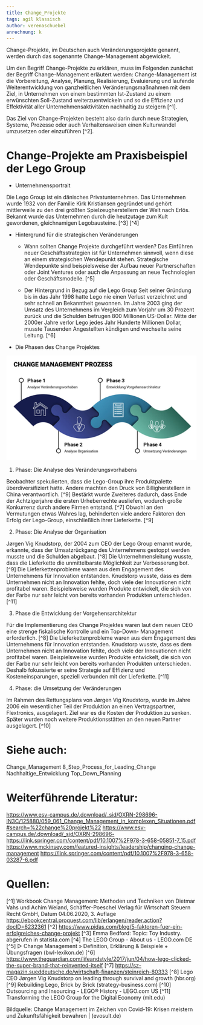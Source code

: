 ```yaml
---
title: Change_Projekte
tags: agil klassisch 
author: verenaschuebel
anrechnung: k 
---
```


Change-Projekte, im Deutschen auch Veränderungsprojekte genannt, werden durch das sogenannte Change-Management abgewickelt.

Um den Begriff Change-Projekte zu erklären, muss im Folgenden zunächst der Begriff Change-Management erläutert werden:
Change-Management ist die Vorbereitung, Analyse, Planung, Realisierung, Evaluierung und laufende Weiterentwicklung von ganzheitlichen Veränderungsmaßnahmen mit dem Ziel, in Unternehmen von einem bestimmten Ist-Zustand zu einem erwünschten Soll-Zustand weiterzuentwickeln und so die Effizienz und Effektivität aller Unternehmensaktivitäten nachhaltig zu steigern [^1].

Das Ziel von Change-Projekten besteht also darin durch neue Strategien, Systeme, Prozesse oder auch Verhaltensweisen einen Kulturwandel umzusetzen oder einzuführen [^2].

# Change-Projekte am Praxisbeispiel der Lego Group

*	Unternehmensportrait

  Die Lego Group ist ein dänisches Privatunternehmen. Das Unternehmen wurde 1932 von der Familie Kirk Kristiansen gegründet und gehört mittlerweile zu den     drei größten Spielzeugherstellern der Welt nach Erlös. 
  Bekannt wurde das Unternehmen durch die heutzutage zum Kult gewordenen, gleichnamigen Legobausteine. [^3] [^4]

* Hintergrund für die strategischen Veränderungen

  -	Wann sollten Change Projekte durchgeführt werden?
    Das Einführen neuer Geschäftsstrategien ist für Unternehmen sinnvoll, wenn diese an einem strategischen Wendepunkt stehen. 
    Strategische Wendepunkte sind beispielsweise der Aufbau neuer Partnerschaften oder Joint Ventures oder auch die Anpassung an neue Technologien oder           Geschäftsmodelle. [^5]

  -	Der Hintergrund in Bezug auf die Lego Group
    Seit seiner Gründung bis in das Jahr 1998 hatte Lego nie einen Verlust verzeichnet und sehr schnell an Bekanntheit gewonnen. Im Jahre 2003 ging der           Umsatz des Unternehmens im Vergleich zum Vorjahr um 30 Prozent zurück und die Schulden betrugen 800 Millionen US-Dollar. 
    Mitte der 2000er Jahre verlor Lego jedes Jahr Hunderte Millionen Dollar, musste Tausenden Angestellten kündigen und wechselte seine Leitung. [^6]
 
*	Die Phasen des Change Projektes

  ![image](/kb/Change_Projekte/EVOSULT_Change_Management_810px-1.JPG)

  1. Phase: Die Analyse des Veränderungsvorhabens

  Beobachter spekulierten, dass die Lego-Group ihre Produktpalette überdiversifiziert hatte. Andere machten den Druck von Billigherstellern in China           verantwortlich. [^9]
  Bestärkt wurde Zweiteres dadurch, dass Ende der Achtzigerjahre die ersten Urheberrechte ausliefen, wodurch große Konkurrenz durch andere Firmen entstand.     [^7] Obwohl an den Vermutungen etwas Wahres lag, behinderten viele andere Faktoren den Erfolg der Lego-Group, einschließlich ihrer Lieferkette. [^9]

  2.	Phase: Die Analyse der Organisation

  Jørgen Vig Knudstorp, der 2004 zum CEO der Lego Group ernannt wurde, erkannte, dass der Umsatzrückgang des Unternehmens gestoppt werden musste und die       Schulden abgebaut. [^8]
  Die Unternehmensleitung wusste, dass die Lieferkette die unmittelbarste Möglichkeit zur Verbesserung bot. [^9]
  Die Lieferkettenprobleme waren aus dem Engagement des Unternehmens für Innovation entstanden. Knudstorp wusste, dass es dem Unternehmen nicht an Innovation   fehlte, doch viele der Innovationen nicht profitabel waren. Beispielsweise wurden Produkte entwickelt, die sich von der Farbe nur sehr leicht von bereits     vorhanden Produkten unterschieden. [^11]

  3.	Phase die Entwicklung der Vorgehensarchitektur

  Für die Implementierung des Change Projektes waren laut dem neuen CEO eine strenge fiskalische Kontrolle und ein Top-Down- Management erforderlich. [^8]
  Die Lieferkettenprobleme waren aus dem Engagement des Unternehmens für Innovation entstanden. Knudstorp wusste, dass es dem Unternehmen nicht an Innovation   fehlte, doch viele der Innovationen nicht profitabel waren. Beispielsweise wurden Produkte entwickelt, die sich von der Farbe nur sehr leicht von bereits     vorhanden Produkten unterschieden. Deshalb fokussierte er seine Strategie auf Effizienz und Kosteneinsparungen, speziell verbunden mit der Lieferkette.       [^11]

  4.	Phase: die Umsetzung der Veränderungen

  Im Rahmen des Rettungsplans von Jørgen Vig Knudstorp, wurde im Jahre 2006 ein wesentlicher Teil der Produktion an einen Vertragspartner, Flextronics,         ausgelagert. Ziel war es die Kosten der Produktion zu senken. Später wurden noch weitere Produktionsstätten an den neuen Partner ausgelagert. [^10]



# Siehe auch:

Change_Management
8_Step_Process_for_Leading_Change
Nachhaltige_Entwicklung
Top_Down_Planning



# Weiterführende Literatur:

https://www.esv-campus.de/.download/_sid/OXRN-298696-IN3C/125880/059_061_Change_Management_in_komplexen_Situationen.pdf#search=%22change%20projekt%22
https://www.esv-campus.de/.download/_sid/OXRN-298696-
https://link.springer.com/content/pdf/10.1007%2F978-3-658-05851-7_15.pdf
https://www.mckinsey.com/featured-insights/leadership/changing-change-management
https://link.springer.com/content/pdf/10.1007%2F978-3-658-03287-6.pdf



# Quellen:
[^1] Workbook Change Management: Methoden und Techniken von Dietmar Vahs und Achim Weiand, Schäffer-Poeschel Verlag für Wirtschaft Steuern Recht GmbH, Datum 04.06.2020, 3. Auflage https://ebookcentral.proquest.com/lib/erlangen/reader.action?docID=6232361
[^2]  https://www.pidas.com/blog/5-faktoren-fuer-ein-erfolgreiches-change-projekt
[^3] Emma Bedford: Topic: Toy Industry. abgerufen in statista.com
[^4] The LEGO Group - About us - LEGO.com DE
[^5] ▷ Change Management » Definition, Erklärung & Beispiele + Übungsfragen (bwl-lexikon.de)
[^6] https://www.theguardian.com/lifeandstyle/2017/jun/04/how-lego-clicked-the-super-brand-that-reinvented-itself
[^7] https://sz-magazin.sueddeutsche.de/wirtschaft-finanzen/steinreich-80333
[^8] Lego CEO Jørgen Vig Knudstorp on leading through survival and growth (hbr.org)
[^9] Rebuilding Lego, Brick by Brick (strategy-business.com)
[^10] Outsourcing and Insourcing - LEGO® History - LEGO.com US
[^11] Transforming the LEGO Group for the Digital Economy (mit.edu)

Bildquelle: Change Management im Zeichen von Covid-19: Krisen meistern und Zukunftsfähigkeit bewahren | (evosult.de)




